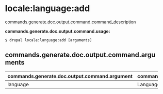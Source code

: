 # locale:language:add
commands.generate.doc.output.command.command_description

**commands.generate.doc.output.command.usage:**
```
$ drupal locale:language:add [arguments] 
```


## commands.generate.doc.output.command.arguments
commands.generate.doc.output.command.argument | commands.generate.doc.output.command.details
---------|-------------
language | Language for instance es or Spanish
